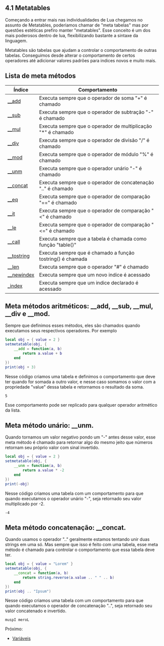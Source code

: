 ## 4.1 Metatables

Começando a entrar mais nas individualidades de Lua chegamos no assunto de Metatables, poderiamos chamar de "meta tabelas" mas por questões estéticas prefiro manter "metatables". Esse conceito é um dos mais poderosos dentro de lua, flexibilizando bastante a sintaxe da linguagem.

Metatables são tabelas que ajudam a controlar o comportamento de outras tabelas. Conseguimos desde alterar o comportamento de certos operadores até adicionar valores padrões para indices novos e muito mais.

## Lista de meta métodos

| Índice                   | Comportamento                                                |
|--------------------------|--------------------------------------------------------------|
| [__add](aritmetica)      | Executa sempre que o operador de soma "+" é chamado          |
| [__sub](aritmetica)      | Executa sempre que o operador de subtração "-" é chamado     |
| [__mul](aritmetica)      | Executa sempre que o operador de multiplicação "*" é chamado |
| [__div](aritmetica)      | Executa sempre que o operador de divisão "/" é chamado      |
| [__mod](aritmetica)      | Executa sempre que o operador de módulo "%" é chamado        |
| [__unm](unario)          | Executa sempre que o operador unário "-" é chamado        |
| [__concat](concatenação) | Executa sempre que o operador de concatenação ".." é chamado |
| [__eq](comparação)       | Executa sempre que o operador de comparação "==" é chamado   |
| [__it](comparação)       | Executa sempre que o operador de comparação "<" é chamado    |
| [__le](comparação)       | Executa sempre que o operador de comparação "<=" é chamado   |
| [__call](call)           | Executa sempre que a tabela é chamada como função "table()"  |
| [__tostring](conversao)  | Executa sempre que é chamado a função tostring() é chamada   |
| [__len](tamanho)         | Executa sempre que o operador "#" é chamado                  |
| [__newindex](novo)       | Executa sempre que um novo indice é acessado                 |
| [_index](indice)         | Executa sempre que um indice declarado é acessado            |

<div id="aritmetica">
    
## Meta métodos aritméticos: __add, __sub, __mul, __div e __mod.

</div>

Sempre que definimos esses métodos, eles são chamados quando executamos seus respectivos operadores. Por exemplo

```lua
local obj = { value = 2 }
setmetatable(obj, {
    __add = function(a, b)
        return a.value + b
    end
})
print(obj + 3)
```

Nesse código criamos uma tabela e definimos o comportamento que deve ter quando for somada a outro valor, e nesse caso somamos o valor com a propriedade "value" dessa tabela e retornamos o resultado da soma.

```
5
```

Esse comportamento pode ser replicado para qualquer operador aritmético da lista.


<div id="unario">
    
## Meta método unário: __unm.

</div>

Quando tornamos um valor negativo pondo um "-" antes desse valor, esse meta método é chamado para retornar algo do mesmo jeito que números retornam seu próprio valor com sinal invertido.

```lua
local obj = { value = 2 }
setmetatable(obj, {
    __unm = function(a, b)
        return a.value * -2
    end
})
print(-obj)
```

Nesse código criamos uma tabela com um comportamento para que quando executamos o operador unário "-", seja retornado seu valor multiplicado por -2.

```
-4
```


<div id="concatenação">
    
## Meta método concatenação: __concat.

</div>

Quando usamos o operador ".." geralmente estamos tentando unir duas strings em uma só. Mas sempre que isso é feito com uma tabela, esse meta método é chamado para controlar o comportamento que essa tabela deve ter.

```lua
local obj = { value = "Lorem" }
setmetatable(obj, {
    __concat = function(a, b)
        return string.reverse(a.value .. " " .. b)
    end
})
print(obj .. "Ipsum")
```

Nesse código criamos uma tabela com um comportamento para que quando executamos o operador de concatenação "..", seja retornado seu valor concatenado e invertido.

```
muspI meroL
```

Próximo: 
- [Variáveis](/Intermediario/OOP.md)